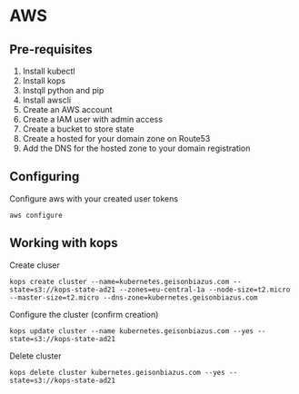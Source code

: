 # AWS 

## Pre-requisites

1. Install kubectl
2. Install kops
3. Instqll python and pip
4. Install awscli
5. Create an AWS account
6. Create a IAM user with admin access
7. Create a bucket to store state
8. Create a hosted for your domain zone on Route53
9. Add the DNS for the hosted zone to your domain registration

## Configuring

 Configure aws with your created user tokens

```
aws configure
```

## Working with kops

Create cluser

```
kops create cluster --name=kubernetes.geisonbiazus.com --state=s3://kops-state-ad21 --zones=eu-central-1a --node-size=t2.micro --master-size=t2.micro --dns-zone=kubernetes.geisonbiazus.com
```

Configure the cluster (confirm creation)

```
kops update cluster --name kubernetes.geisonbiazus.com --yes --state=s3://kops-state-ad21
```

Delete cluster

```
kops delete cluster kubernetes.geisonbiazus.com --yes --state=s3://kops-state-ad21
```